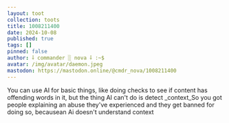 ```yaml
---
layout: toot
collection: toots
title: 1008211400
date: 2024-10-08
published: true
tags: []
pinned: false
author: ⸸ commander ░ nova ⸸ :~$
avatar: /img/avatar/daemon.jpeg
mastodon: https://mastodon.online/@cmdr_nova/1008211400
---
```


You can use AI for basic things, like doing checks to see if content has offending words in it, but the thing AI can't do is detect _context_So you got people explaining an abuse they've experienced and they get banned for doing so, becausean Ai doesn't understand context
